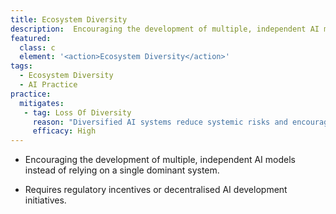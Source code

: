 ```yaml
---
title: Ecosystem Diversity
description:  Encouraging the development of multiple, independent AI models instead of relying on a single dominant system.
featured: 
  class: c
  element: '<action>Ecosystem Diversity</action>'
tags: 
  - Ecosystem Diversity
  - AI Practice
practice:
  mitigates:
   - tag: Loss Of Diversity
     reason: "Diversified AI systems reduce systemic risks and encourage innovation."
     efficacy: High
---
```

    
<PracticeIntro details={frontMatter} />
    
 - Encouraging the development of multiple, independent AI models instead of relying on a single dominant system.
 
 - Requires regulatory incentives or decentralised AI development initiatives.